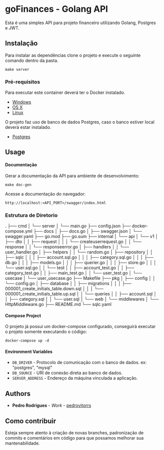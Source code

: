 # goFinances - Golang API

Esta é uma simples API para projeto financeiro utilizando Golang, Postgres e JWT.

## Instalação

Para instalar as dependências clone o projeto e execute o seguinte comando dentro da pasta.

```
make server
```

### Pré-requisitos

Para executar este container deverá ter o Docker instalado.

* [Windows](https://docs.docker.com/windows/started)
* [OS X](https://docs.docker.com/mac/started/)
* [Linux](https://docs.docker.com/linux/started/)

O projeto faz uso de banco de dados Postgres, caso o banco estiver local deverá estar instalado.

* [Postgres](https://www.postgresql.org/download/)

## Usage

#### Documentação

Gerar a documentação da API para ambiente de desenvolvimento:

```shell
make doc-gen
```

Acesse a documentação do navegador:

```shell
http://localhost:<API_PORT>/swagger/index.html
```

### Estrutura de Diretorio

.
├── cmd
│   └── server
│       └── main.go
├── config.json
├── docker-compose.yml
├── docs
│   ├── docs.go
│   ├── swagger.json
│   └── swagger.yaml
├── go.mod
├── go.sum
├── internal
│   └── api
│       └── v1
│           ├── dto
│           │   ├── request
│           │   │   └── createuserrequest.go
│           │   └── response
│           │       └── responseerror.go
│           ├── handlers
│           │   └── user_handler.go
│           ├── helpers
│           │   └── random.go
│           ├── repository
│           │   ├── sqlc
│           │   │   ├── account.sql.go
│           │   │   ├── category.sql.go
│           │   │   ├── db.go
│           │   │   ├── models.go
│           │   │   ├── querier.go
│           │   │   ├── store.go
│           │   │   └── user.sql.go
│           │   └── test
│           │       ├── account_test.go
│           │       ├── category_test.go
│           │       ├── main_test.go
│           │       └── user_test.go
│           └── usecase
│               └── user_usecase.go
├── Makefile
├── pkg
│   ├── config
│   │   └── config.go
│   ├── database
│   │   ├── migrations
│   │   │   ├── 000001_create_initials_table.down.sql
│   │   │   └── 000001_create_initials_table.up.sql
│   │   └── queries
│   │       ├── account.sql
│   │       ├── category.sql
│   │       └── user.sql
│   └── web
│       └── middlewares
│           └── HttpMiddleware.go
├── README.md
└── sqlc.yaml

#### Compose Project

O projeto já possui um docker-compose configurado, conseguirá executar o projeto somente executando o código:

```shell
docker-compose up -d
```

#### Environment Variables

* `DB_DRIVER` - Protocolo de comunicação com o banco de dados. ex: "postgres", "mysql"
* `DB_SOURCE` - URI de conexão direta ao banco de dados.
* `SERVER_ADDRESS` - Endereço da máquina vinculada a aplicação.

## Authors

* **Pedro Rodrigues** - *Work* - [pedrovitorrs](https://github.com/pedrovitorrs)

## Como contribuir

Esteja sempre atento à criação de novas branches, padronização de commits e comentários em código para que possamos melhorar sua mantenabilidade.
